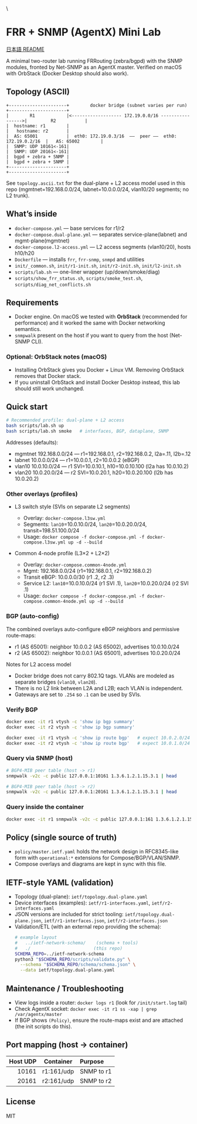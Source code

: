 \
  # FRR + SNMP (AgentX) Mini Lab

  [日本語 README](README.ja.md)

  A minimal two-router lab running FRRouting (zebra/bgpd) with the SNMP modules,
  fronted by Net-SNMP as an AgentX master. Verified on macOS with OrbStack (Docker Desktop should also work).

  ## Topology (ASCII)

  ```text
  +----------------------+        docker bridge (subnet varies per run)        +----------------------+
  |        R1            |<------------------- 172.19.0.0/16 ----------------->|         R2           |
  |  hostname: r1        |                                                     |   hostname: r2       |
  |  AS: 65001           |  eth0: 172.19.0.3/16  ——  peer ——  eth0: 172.19.0.2/16  |   AS: 65002        |
  |  SNMP: UDP 10161<-161|                                                     |  SNMP: UDP 20161<-161|
  |  bgpd + zebra + SNMP |                                                     |  bgpd + zebra + SNMP |
  +----------------------+                                                     +----------------------+
  ```

  See `topology.ascii.txt` for the dual-plane + L2 access model used in this repo
  (mgmtnet=192.168.0.0/24, labnet=10.0.0.0/24, vlan10/20 segments; no L2 trunk).


  ## What’s inside

  - `docker-compose.yml` — base services for r1/r2
  - `docker-compose.dual-plane.yml` — separates service-plane(labnet) and mgmt-plane(mgmtnet)
  - `docker-compose.l2-access.yml` — L2 access segments (vlan10/20), hosts h10/h20
  - `Dockerfile` — installs `frr`, `frr-snmp`, `snmpd` and utilities
  - `init/_common.sh`, `init/r1-init.sh`, `init/r2-init.sh`, `init/l2-init.sh`
  - `scripts/lab.sh` — one-liner wrapper (up/down/smoke/diag)
  - `scripts/show_frr_status.sh`, `scripts/smoke_test.sh`, `scripts/diag_net_conflicts.sh`

  ## Requirements

  - Docker engine. On macOS we tested with **OrbStack** (recommended for performance) and it worked the same with Docker networking semantics.
  - `snmpwalk` present on the host if you want to query from the host (Net-SNMP CLI).

  ### Optional: OrbStack notes (macOS)

  - Installing OrbStack gives you Docker + Linux VM. Removing OrbStack removes that Docker stack.
  - If you uninstall OrbStack and install Docker Desktop instead, this lab should still work unchanged.

  ## Quick start

  ```bash
  # Recommended profile: dual-plane + L2 access
  bash scripts/lab.sh up
  bash scripts/lab.sh smoke   # interfaces, BGP, dataplane, SNMP
  ```

  Addresses (defaults):
  - mgmtnet 192.168.0.0/24 — r1=192.168.0.1, r2=192.168.0.2, l2a=.11, l2b=.12
  - labnet  10.0.0.0/24 — r1=10.0.0.1, r2=10.0.0.2 (eBGP)
  - vlan10  10.0.10.0/24 — r1 SVI=10.0.10.1, h10=10.0.10.100 (l2a has 10.0.10.2)
  - vlan20  10.0.20.0/24 — r2 SVI=10.0.20.1, h20=10.0.20.100 (l2b has 10.0.20.2)

  ### Other overlays (profiles)

  - L3 switch style (SVIs on separate L2 segments)
    - Overlay: `docker-compose.l3sw.yml`
    - Segments: `lan10`=10.0.10.0/24, `lan20`=10.0.20.0/24, transit=198.51.100.0/24
    - Usage: `docker compose -f docker-compose.yml -f docker-compose.l3sw.yml up -d --build`

  - Common 4-node profile (L3×2 + L2×2)
    - Overlay: `docker-compose.common-4node.yml`
    - Mgmt: 192.168.0.0/24 (r1=192.168.0.1, r2=192.168.0.2)
    - Transit eBGP: 10.0.0.0/30 (r1 .2, r2 .3)
    - Service L2: `lan10`=10.0.10.0/24 (r1 SVI .1), `lan20`=10.0.20.0/24 (r2 SVI .1)
    - Usage: `docker compose -f docker-compose.yml -f docker-compose.common-4node.yml up -d --build`

  ### BGP (auto-config)

  The combined overlays auto-configure eBGP neighbors and permissive route-maps:
  - r1 (AS 65001): neighbor 10.0.0.2 (AS 65002), advertises 10.0.10.0/24
  - r2 (AS 65002): neighbor 10.0.0.1 (AS 65001), advertises 10.0.20.0/24

  Notes for L2 access model
  - Docker bridge does not carry 802.1Q tags. VLANs are modeled as separate bridges (`vlan10`, `vlan20`).
  - There is no L2 link between L2A and L2B; each VLAN is independent.
  - Gateways are set to `.254` so `.1` can be used by SVIs.

  ### Verify BGP

  ```bash
  docker exec -it r1 vtysh -c 'show ip bgp summary'
  docker exec -it r2 vtysh -c 'show ip bgp summary'

  docker exec -it r1 vtysh -c 'show ip route bgp'   # expect 10.0.2.0/24 via r2
  docker exec -it r2 vtysh -c 'show ip route bgp'   # expect 10.0.1.0/24 via r1
  ```

  ### Query via SNMP (host)

  ```bash
  # BGP4-MIB peer table (host -> r1)
  snmpwalk -v2c -c public 127.0.0.1:10161 1.3.6.1.2.1.15.3.1 | head

  # BGP4-MIB peer table (host -> r2)
  snmpwalk -v2c -c public 127.0.0.1:20161 1.3.6.1.2.1.15.3.1 | head
  ```

  ### Query inside the container

  ```bash
  docker exec -it r1 snmpwalk -v2c -c public 127.0.0.1:161 1.3.6.1.2.1.15.3.1 | head
  ```

  ## Policy (single source of truth)

  - `policy/master.ietf.yaml` holds the network design in RFC8345-like form with `operational:*` extensions for Compose/BGP/VLAN/SNMP.
  - Compose overlays and diagrams are kept in sync with this file.

  ## IETF-style YAML (validation)

  - Topology (dual-plane): `ietf/topology.dual-plane.yaml`
  - Device interfaces (examples): `ietf/r1-interfaces.yaml`, `ietf/r2-interfaces.yaml`
  - JSON versions are included for strict tooling: `ietf/topology.dual-plane.json`, `ietf/r1-interfaces.json`, `ietf/r2-interfaces.json`
  - Validation/ETL (with an external repo providing the schema):
    ```bash
    # example layout
    #   ../ietf-network-schema/    (schema + tools)
    #   ./                        (this repo)
    SCHEMA_REPO=../ietf-network-schema
    python3 "$SCHEMA_REPO/scripts/validate.py" \
      --schema "$SCHEMA_REPO/schema/schema.json" \
      --data ietf/topology.dual-plane.yaml
    ```

  ## Maintenance / Troubleshooting

  - View logs inside a router: `docker logs r1` (look for `/init/start.log` tail)
  - Check AgentX socket: `docker exec -it r1 ss -xap | grep /var/agentx/master`
  - If BGP shows `(Policy)`, ensure the route-maps exist and are attached (the init scripts do this).

  ## Port mapping (host → container)

  | Host UDP | Container | Purpose |
  |---:|:---:|:---|
  | 10161 | r1:161/udp | SNMP to r1 |
  | 20161 | r2:161/udp | SNMP to r2 |

  ## License

  MIT
